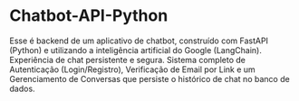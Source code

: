 # Chatbot-API-Python
Esse é backend de um aplicativo de chatbot, construído com FastAPI (Python) e utilizando a inteligência artificial do Google (LangChain).  Experiência de chat persistente e segura. Sistema completo de Autenticação (Login/Registro), Verificação de Email por Link e um Gerenciamento de Conversas que persiste o histórico de chat no banco de dados.

